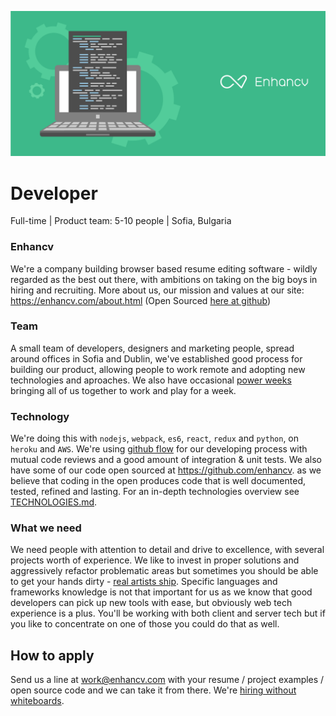 ![Developer](developer.png)

# Developer
Full-time | Product team: 5-10 people | Sofia, Bulgaria

### Enhancv
We're a company building browser based resume editing software - wildly regarded as the best out there, with ambitions on taking on the big boys in hiring and recruiting. More about us, our mission and values at our site: https://enhancv.com/about.html (Open Sourced [here at github](https://github.com/enhancv/homepage))

### Team
A small team of developers, designers and marketing people, spread around offices in Sofia and Dublin, we've established good process for building our product, allowing people to work remote and adopting new technologies and aproaches. We also have occasional [power weeks](https://blog.enhancv.com/?s=power+week) bringing all of us together to work and play for a week.

### Technology
We're doing this with `nodejs`, `webpack`, `es6`, `react`, `redux` and `python`, on `heroku` and `AWS`. We're using [github flow](https://guides.github.com/introduction/flow/) for our developing process with mutual code reviews and a good amount of integration & unit tests.
We also have some of our code open sourced at https://github.com/enhancv. as we believe that coding in the open produces code that is well documented, tested, refined and lasting. For an in-depth technologies overview see [TECHNOLOGIES.md](TECHNOLOGIES.md).

### What we need
We need people with attention to detail and drive to excellence, with several projects worth of experience. We like to invest in proper solutions and aggressively refactor problematic areas but sometimes you should be able to get your hands dirty - [real artists ship](https://www.quora.com/What-did-Steve-Jobs-mean-by-real-artists-ship). Specific languages and frameworks knowledge is not that important for us as we know that good developers can pick up new tools with ease, but obviously web tech experience is a plus. You'll be working with both client and server tech but if you like to concentrate on one of those you could do that as well.

## How to apply
Send us a line at work@enhancv.com with your resume / project examples / open source code and we can take it from there. We're [hiring without whiteboards](https://github.com/poteto/hiring-without-whiteboards).
